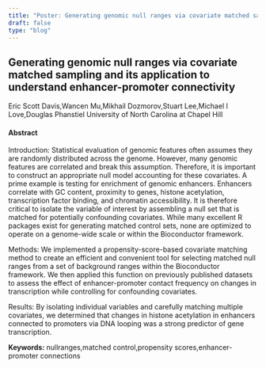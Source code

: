 ```yaml
---
title: "Poster: Generating genomic null ranges via covariate matched sampling and its application to understand enhancer-promoter connectivity"
draft: false
type: "blog"
---
```


## Generating genomic null ranges via covariate matched sampling and its application to understand enhancer-promoter connectivity
Eric Scott Davis,Wancen Mu,Mikhail Dozmorov,Stuart Lee,Michael I Love,Douglas Phanstiel
University of North Carolina at Chapel Hill
#### Abstract

Introduction: Statistical evaluation of genomic features often assumes they are randomly distributed across the genome. However, many genomic features are correlated and break this assumption. Therefore, it is important to construct an appropriate null model accounting for these covariates. A prime example is testing for enrichment of genomic enhancers. Enhancers correlate with GC content, proximity to genes, histone acetylation, transcription factor binding, and chromatin accessibility. It is therefore critical to isolate the variable of interest by assembling a null set that is matched for potentially confounding covariates. While many excellent R packages exist for generating matched control sets, none are optimized to operate on a genome-wide scale or within the Bioconductor framework.

Methods: We implemented a propensity-score-based covariate matching method to create an efficient and convenient tool for selecting matched null ranges from a set of background ranges within the Bioconductor framework. We then applied this function on previously published datasets to assess the effect of enhancer-promoter contact frequency on changes in transcription while controlling for confounding covariates.

Results: By isolating individual variables and carefully matching multiple covariates, we determined that changes in histone acetylation in enhancers connected to promoters via DNA looping was a strong predictor of gene transcription.

**Keywords:** nullranges,matched control,propensity scores,enhancer-promoter connections
